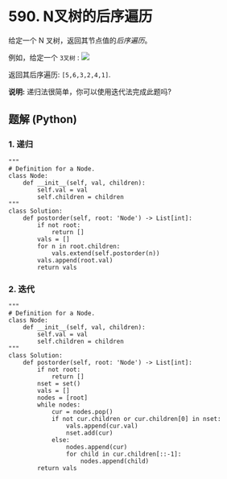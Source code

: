 # 590. N叉树的后序遍历
给定一个 N 叉树，返回其节点值的*后序遍历*。

例如，给定一个 ```3叉树``` :
![](https://assets.leetcode-cn.com/aliyun-lc-upload/uploads/2018/10/12/narytreeexample.png)

返回其后序遍历: ```[5,6,3,2,4,1]```.

**说明:** 递归法很简单，你可以使用迭代法完成此题吗?

## 题解 (Python)

### 1. 递归
```Python3
"""
# Definition for a Node.
class Node:
    def __init__(self, val, children):
        self.val = val
        self.children = children
"""
class Solution:
    def postorder(self, root: 'Node') -> List[int]:
        if not root:
            return []
        vals = []
        for n in root.children:
            vals.extend(self.postorder(n))
        vals.append(root.val)
        return vals
```

### 2. 迭代
```Python3
"""
# Definition for a Node.
class Node:
    def __init__(self, val, children):
        self.val = val
        self.children = children
"""
class Solution:
    def postorder(self, root: 'Node') -> List[int]:
        if not root:
            return []
        nset = set()
        vals = []
        nodes = [root]
        while nodes:
            cur = nodes.pop()
            if not cur.children or cur.children[0] in nset:
                vals.append(cur.val)
                nset.add(cur)
            else:
                nodes.append(cur)
                for child in cur.children[::-1]:
                    nodes.append(child)
        return vals
```
